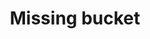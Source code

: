 ---
layout: default
title: Missing bucket
parent: Composite
grand_parent: Bucket aggregations
great_grand_parent: Aggregations
nav_order: 20
---